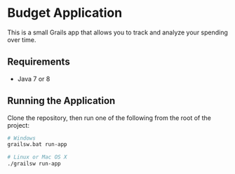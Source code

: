 # Budget Application

This is a small Grails app that allows you to track and analyze your spending over time.

## Requirements

* Java 7 or 8

## Running the Application

Clone the repository, then run one of the following from the root of the project:

```bash
# Windows
grailsw.bat run-app

# Linux or Mac OS X
./grailsw run-app
```